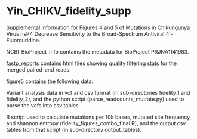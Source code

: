 # Yin_CHIKV_fidelity_supp
Supplemental information for Figures 4 and 5 of Mutations in Chikungunya Virus nsP4 Decrease Sensitivity  to the Broad-Spectrum Antiviral 4′-Fluorouridine.

NCBI_BioProject_info contains the metadata for BioProject PRJNA1141983.

fastp_reports contains html files showing quality filtering stats for the merged paired-end reads.

figure5 contains the following data:

Variant analysis data in vcf and csv format (in sub-directories fidelity_1 and fidelity_2), and the python script (parse_readcounts_mutrate.py) used to parse the vcfs into csv tables. 

R script used to calculate mutations per 10k bases, mutated site frequency, and shannon entropy (fidelity_figures_combo_final.R), and the output csv tables from that script (in sub-directory output_tables). 
